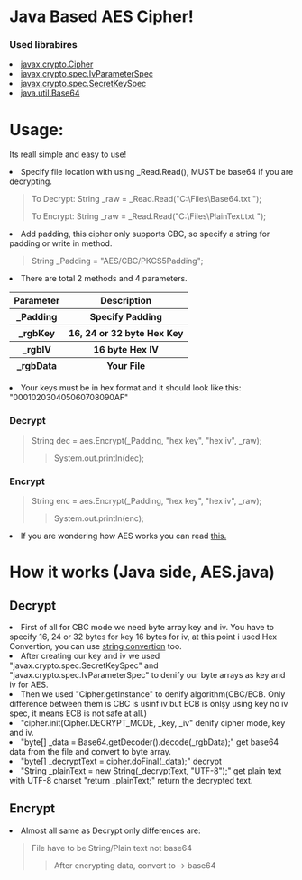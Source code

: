 # Java Based AES Cipher!
<h3>Used librabires</h3>
<li><a href="https://docs.oracle.com/javase/8/docs/api/javax/crypto/Cipher.html">javax.crypto.Cipher</a></li>
<li><a href="https://docs.oracle.com/javase/8/docs/api/javax/crypto/spec/IvParameterSpec.html">javax.crypto.spec.IvParameterSpec</a></li>
<li><a href="https://docs.oracle.com/javase/8/docs/api/javax/crypto/spec/SecretKeySpec.html">javax.crypto.spec.SecretKeySpec</a></li>
<li><a href="https://docs.oracle.com/javase/8/docs/api/java/util/Base64.html">java.util.Base64</a></li>


# Usage:
Its reall simple and easy to use!
<li>Specify file location with using _Read.Read(), MUST be base64 if you are decrypting.</li>

>To Decrypt: String _raw = _Read.Read("C:\\Files\\Base64.txt ");
>
>To Encrypt: String _raw = _Read.Read("C:\\Files\\PlainText.txt ");
<li>Add padding, this cipher only supports CBC, so specify a string for padding or write in method.</li>

>String _Padding = "AES/CBC/PKCS5Padding";
<li>There are total 2 methods and 4 parameters.</li>
<table>
  <thead>
    <tr>
      <th>Parameter</th>
      <th>Description</th>
    </tr>
    <tr><th>_Padding</th><th>Specify Padding</th></tr>
    <tr><th>_rgbKey</th><th>16, 24 or 32 byte Hex Key</th></tr>
    <tr><th>_rgbIV</th><th>16 byte Hex IV</th></tr>
    <tr><th>_rgbData</th><th>Your File</th></tr>
  </thead>
</table>
<li>Your keys must be in hex format and it should look like this: "000102030405060708090AF"</li>

### Decrypt

>String dec = aes.Encrypt(_Padding, "hex key", "hex iv", _raw);
>>System.out.println(dec);

### Encrypt
>String enc = aes.Encrypt(_Padding, "hex key", "hex iv", _raw);
>>System.out.println(enc);

<li>If you are wondering how AES works you can read <a href="https://en.wikipedia.org/wiki/AES">this.</a></li>

# How it works (Java side, AES.java)
## Decrypt
<li>First of all for CBC mode we need byte array key and iv. You have to specify 16, 24 or 32 bytes for key 16 bytes for iv, at this point i used Hex Convertion, you can use <a href="https://stackoverflow.com/questions/18571223/how-to-convert-java-string-into-byte">string convertion</a> too.</li>
<li>After creating our key and iv we used "javax.crypto.spec.SecretKeySpec" and "javax.crypto.spec.IvParameterSpec" to denify our byte arrays as key and iv for AES.</li>
<li>Then we used "Cipher.getInstance" to denify algorithm(CBC/ECB. Only difference between them is CBC is usinf iv but ECB is onlşy using key no iv spec, it means ECB is not safe at all.)</li>
<li>"cipher.init(Cipher.DECRYPT_MODE, _key, _iv" denify cipher mode, key and iv.</li>
<li>"byte[] _data = Base64.getDecoder().decode(_rgbData);" get base64 data from the file and convert to byte array.</li>
<li>"byte[] _decryptText = cipher.doFinal(_data);" decrypt</li>
<li>"String _plainText = new String(_decryptText, "UTF-8");" get plain text with UTF-8 charset "return _plainText;" return the decrypted text.</li>

## Encrypt
<li>Almost all same as Decrypt only differences are:</li>

>File have to be String/Plain text not base64
>>After encrypting data, convert to -> base64
